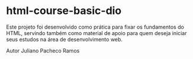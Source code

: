 # html-course-basic-dio

Este projeto foi desenvolvido como prática para fixar os fundamentos do HTML, servindo também como material de apoio para quem deseja iniciar seus estudos na área de desenvolvimento web.

Autor Juliano Pacheco Ramos  